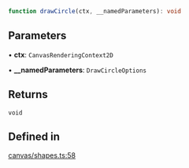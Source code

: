 ```ts
function drawCircle(ctx, __namedParameters): void
```

## Parameters

• **ctx**: `CanvasRenderingContext2D`

• **\_\_namedParameters**: `DrawCircleOptions`

## Returns

`void`

## Defined in

[canvas/shapes.ts:58](https://github.com/Tismas/naszos-utils/blob/d1a1eb2a775799ea1a271a00b3a6cade833871d8/src/canvas/shapes.ts#L58)
